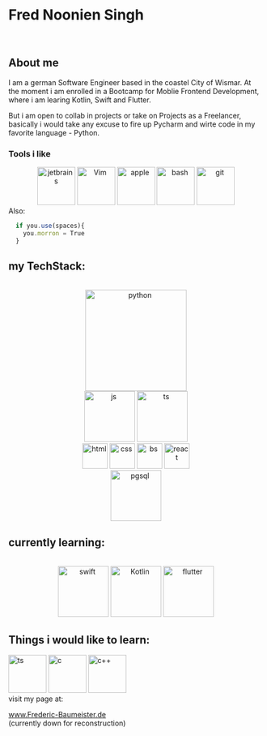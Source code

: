 # Fred Noonien Singh
<br>

## About me

I am a german Software Engineer based in the coastel City of Wismar. 
At the moment i am enrolled in a Bootcamp for Moblie Frontend Development, where i am learing Kotlin, Swift and Flutter. 

But i am open to collab in projects or take on Projects as a Freelancer, basically i would take any excuse to fire up Pycharm 
and wirte code in my favorite language - Python.

### Tools i like 
<div align="center">
<img src="https://cdn.jsdelivr.net/gh/devicons/devicon/icons/jetbrains/jetbrains-original.svg" alt="jetbrains" widht="75" height="75"/>
<img src="https://cdn.jsdelivr.net/gh/devicons/devicon/icons/vim/vim-original.svg" alt="Vim" width="75" heigth="75" />
<img src="https://cdn.jsdelivr.net/gh/devicons/devicon/icons/apple/apple-original.svg" alt="apple" width="75" height="75"/>
<img src="https://cdn.jsdelivr.net/gh/devicons/devicon/icons/bash/bash-original.svg" alt="bash" width="75" height="75" />
<img src="https://cdn.jsdelivr.net/gh/devicons/devicon/icons/git/git-original.svg" alt="git" width="75" height="75"/>

</div>
Also:

```js
  if you.use(spaces){
    you.morron = True 
  }
```

## my TechStack: 

<br>
<div align="center">
<img src="https://cdn.jsdelivr.net/gh/devicons/devicon/icons/python/python-original-wordmark.svg" alt="python" width="200" height="200" />
<br>
<img src="https://cdn.jsdelivr.net/gh/devicons/devicon/icons/javascript/javascript-original.svg" alt="js" widht="100" height="100" />
<img src="https://cdn.jsdelivr.net/gh/devicons/devicon/icons/typescript/typescript-original.svg" alt="ts" width="100" height="100"/>
<br>
<img src="https://cdn.jsdelivr.net/gh/devicons/devicon/icons/html5/html5-original.svg" alt="html" width="50" height="50" />
<img src="https://cdn.jsdelivr.net/gh/devicons/devicon/icons/css3/css3-original.svg" alt="css" width="50" height="50"/>
<img src="https://cdn.jsdelivr.net/gh/devicons/devicon/icons/bootstrap/bootstrap-original.svg" alt="bs" width="50" height="50" />
<img src="https://cdn.jsdelivr.net/gh/devicons/devicon/icons/react/react-original-wordmark.svg" alt="react" height="50" width="50"/>
<br>
<img src="https://cdn.jsdelivr.net/gh/devicons/devicon/icons/postgresql/postgresql-plain-wordmark.svg" alt="pgsql" width="100" height="100"/>
</div>

## currently learning: 
<br>

<div align="center">
<img src="https://cdn.jsdelivr.net/gh/devicons/devicon/icons/swift/swift-original.svg" alt="swift" width="100" height="100"/>
<img src="https://cdn.jsdelivr.net/gh/devicons/devicon/icons/kotlin/kotlin-original.svg" alt="Kotlin" width="100" height="100" />
<img src="https://cdn.jsdelivr.net/gh/devicons/devicon/icons/flutter/flutter-original.svg" alt="flutter" width="100" height="100" />
</div>


## Things i would like to learn:
<div aling="center">

<img src="https://cdn.jsdelivr.net/gh/devicons/devicon/icons/tensorflow/tensorflow-original.svg" alt="ts" width="75" height="75" />
<img src="https://cdn.jsdelivr.net/gh/devicons/devicon/icons/c/c-original.svg" alt="c" width="75" height="75"/>
<img src="https://cdn.jsdelivr.net/gh/devicons/devicon/icons/cplusplus/cplusplus-original.svg" alt="c++" width="75" height="75"/>

</div>
visit my page at: 

www.Frederic-Baumeister.de
<br>
(currently down for reconstruction)

